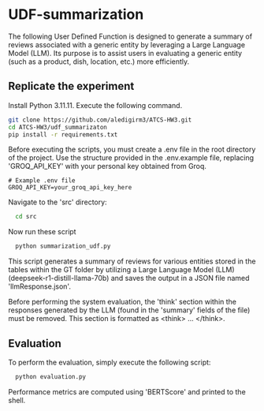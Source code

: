 # UDF-summarization

The following User Defined Function is designed to generate a summary of reviews associated with a generic entity by leveraging a Large Language Model (LLM).
Its purpose is to assist users in evaluating a generic entity (such as a product, dish, location, etc.) more efficiently.

## Replicate the experiment

Install Python 3.11.11. Execute the following command.

```bash
git clone https://github.com/aledigirm3/ATCS-HW3.git
cd ATCS-HW3/udf_summarizaton
pip install -r requirements.txt
```

Before executing the scripts, you must create a .env file in the root directory of the project. Use the structure provided in the .env.example file, replacing 'GROQ_API_KEY' with your personal key obtained from Groq.
```env
# Example .env file
GROQ_API_KEY=your_groq_api_key_here
```

Navigate to the 'src' directory:

```bash
  cd src
```

Now run these script

```bash
  python summarization_udf.py
```

This script generates a summary of reviews for various entities stored in the tables within the GT folder by utilizing a Large Language Model (LLM) (deepseek-r1-distill-llama-70b) and saves the output in a JSON file named 'llmResponse.json'.

Before performing the system evaluation, the 'think' section within the responses generated by the LLM (found in the 'summary' fields of the file) must be removed. This section is formatted as \<think> ... \</think>.



## Evaluation

To perform the evaluation, simply execute the following script:

```bash
  python evaluation.py
```
Performance metrics are computed using 'BERTScore' and printed to the shell.
